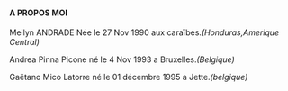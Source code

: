 #### A PROPOS MOI

Meilyn ANDRADE Née le 27 Nov 1990 aux caraïbes._(Honduras,Amerique Central)_

Andrea Pinna Picone né le 4 Nov 1993 a Bruxelles._(Belgique)_

Gaëtano Mico Latorre né le 01 décembre 1995 a Jette._(belgique)_
